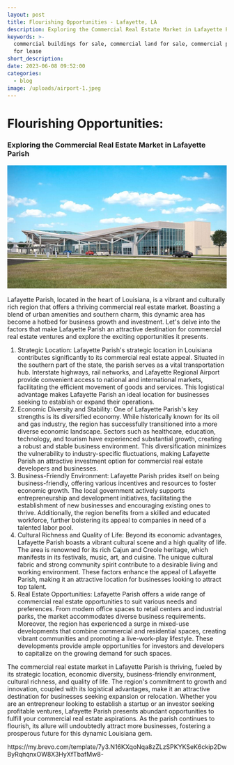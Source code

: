 ```yaml
---
layout: post
title: Flourishing Opportunities - Lafayette, LA
description: Exploring the Commercial Real Estate Market in Lafayette Parish
keywords: >-
  commercial buildings for sale, commercial land for sale, commercial property
  for lease
short_description:
date: 2023-06-08 09:52:00
categories:
  - blog
image: /uploads/airport-1.jpeg
---
```

<!-- Article Description -->

# Flourishing Opportunities:

### Exploring the Commercial Real Estate Market in Lafayette Parish

![](/uploads/airport.jpeg)

Lafayette Parish, located in the heart of Louisiana, is a vibrant and culturally rich region that offers a thriving commercial real estate market. Boasting a blend of urban amenities and southern charm, this dynamic area has become a hotbed for business growth and investment. Let's delve into the factors that make Lafayette Parish an attractive destination for commercial real estate ventures and explore the exciting opportunities it presents.

1. Strategic Location: Lafayette Parish's strategic location in Louisiana contributes significantly to its commercial real estate appeal. Situated in the southern part of the state, the parish serves as a vital transportation hub. Interstate highways, rail networks, and Lafayette Regional Airport provide convenient access to national and international markets, facilitating the efficient movement of goods and services. This logistical advantage makes Lafayette Parish an ideal location for businesses seeking to establish or expand their operations.
2. Economic Diversity and Stability: One of Lafayette Parish's key strengths is its diversified economy. While historically known for its oil and gas industry, the region has successfully transitioned into a more diverse economic landscape. Sectors such as healthcare, education, technology, and tourism have experienced substantial growth, creating a robust and stable business environment. This diversification minimizes the vulnerability to industry-specific fluctuations, making Lafayette Parish an attractive investment option for commercial real estate developers and businesses.
3. Business-Friendly Environment: Lafayette Parish prides itself on being business-friendly, offering various incentives and resources to foster economic growth. The local government actively supports entrepreneurship and development initiatives, facilitating the establishment of new businesses and encouraging existing ones to thrive. Additionally, the region benefits from a skilled and educated workforce, further bolstering its appeal to companies in need of a talented labor pool.
4. Cultural Richness and Quality of Life: Beyond its economic advantages, Lafayette Parish boasts a vibrant cultural scene and a high quality of life. The area is renowned for its rich Cajun and Creole heritage, which manifests in its festivals, music, art, and cuisine. The unique cultural fabric and strong community spirit contribute to a desirable living and working environment. These factors enhance the appeal of Lafayette Parish, making it an attractive location for businesses looking to attract top talent.
5. Real Estate Opportunities: Lafayette Parish offers a wide range of commercial real estate opportunities to suit various needs and preferences. From modern office spaces to retail centers and industrial parks, the market accommodates diverse business requirements. Moreover, the region has experienced a surge in mixed-use developments that combine commercial and residential spaces, creating vibrant communities and promoting a live-work-play lifestyle. These developments provide ample opportunities for investors and developers to capitalize on the growing demand for such spaces.

The commercial real estate market in Lafayette Parish is thriving, fueled by its strategic location, economic diversity, business-friendly environment, cultural richness, and quality of life. The region's commitment to growth and innovation, coupled with its logistical advantages, make it an attractive destination for businesses seeking expansion or relocation. Whether you are an entrepreneur looking to establish a startup or an investor seeking profitable ventures, Lafayette Parish presents abundant opportunities to fulfill your commercial real estate aspirations. As the parish continues to flourish, its allure will undoubtedly attract more businesses, fostering a prosperous future for this dynamic Louisiana gem.



<div class="cms-embed" data-cms-embed="aHR0cHM6Ly9teS5icmV2by5jb20vdGVtcGxhdGUvN3kzLk4xNktYcW9OcWE4elpMelNQS1lLU2VLNmNraXAyRHdCeVJxaHFueE9XOFgzSHlYZlRiYWZNdzgt">https://my.brevo.com/template/7y3.N16KXqoNqa8zZLzSPKYKSeK6ckip2DwByRqhqnxOW8X3HyXfTbafMw8-</div>

<!-- End Article Description --><!-- User Profile -->